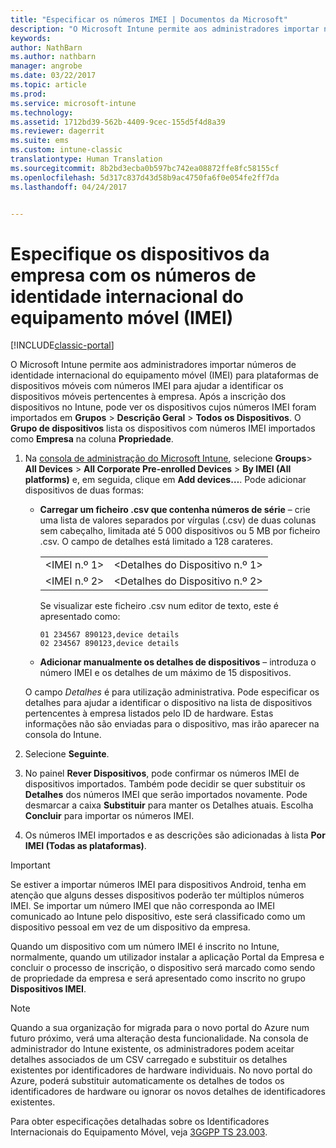 ```yaml
---
title: "Especificar os números IMEI | Documentos da Microsoft"
description: "O Microsoft Intune permite aos administradores importar números IMEI para plataformas de dispositivos móveis para ajudar a identificar os dispositivos móveis pertencentes à empresa"
keywords: 
author: NathBarn
ms.author: nathbarn
manager: angrobe
ms.date: 03/22/2017
ms.topic: article
ms.prod: 
ms.service: microsoft-intune
ms.technology: 
ms.assetid: 1712bd39-562b-4409-9cec-155d5f4d8a39
ms.reviewer: dagerrit
ms.suite: ems
ms.custom: intune-classic
translationtype: Human Translation
ms.sourcegitcommit: 8b2bd3ecba0b597bc742ea08872ffe8fc58155cf
ms.openlocfilehash: 5d317c837d43d58b9ac4750fa6f0e054fe2ff7da
ms.lasthandoff: 04/24/2017


---
```


# <a name="specify-corporate-owned-devices-with-international-mobile-equipment-identity-imei-numbers"></a>Especifique os dispositivos da empresa com os números de identidade internacional do equipamento móvel (IMEI)

[!INCLUDE[classic-portal](../includes/classic-portal.md)]

O Microsoft Intune permite aos administradores importar números de identidade internacional do equipamento móvel (IMEI) para plataformas de dispositivos móveis com números IMEI para ajudar a identificar os dispositivos móveis pertencentes à empresa. Após a inscrição dos dispositivos no Intune, pode ver os dispositivos cujos números IMEI foram importados em **Grupos** > **Descrição Geral** > **Todos os Dispositivos**. O **Grupo de dispositivos** lista os dispositivos com números IMEI importados como **Empresa** na coluna **Propriedade**.

1. Na [consola de administração do Microsoft Intune](https://manage.microsoft.com), selecione **Groups**&gt; **All Devices** &gt; **All Corporate Pre-enrolled Devices** &gt; **By IMEI (All platforms)** e, em seguida, clique em **Add devices…**. Pode adicionar dispositivos de duas formas:

    -   **Carregar um ficheiro .csv que contenha números de série** – crie uma lista de valores separados por vírgulas (.csv) de duas colunas sem cabeçalho, limitada até 5 000 dispositivos ou 5 MB por ficheiro .csv. O campo de detalhes está limitado a 128 carateres.

        |||
        |-|-|
        |&lt;IMEI n.º 1&gt;|&lt;Detalhes do Dispositivo n.º 1&gt;|
        |&lt;IMEI n.º 2&gt;|&lt;Detalhes do Dispositivo n.º 2&gt;|
        Se visualizar este ficheiro .csv num editor de texto, este é apresentado como:

        ```
        01 234567 890123,device details
        02 234567 890123,device details
        ```

    -   **Adicionar manualmente os detalhes de dispositivos** – introduza o número IMEI e os detalhes de um máximo de 15 dispositivos.

   O campo *Detalhes* é para utilização administrativa. Pode especificar os detalhes para ajudar a identificar o dispositivo na lista de dispositivos pertencentes à empresa listados pelo ID de hardware. Estas informações não são enviadas para o dispositivo, mas irão aparecer na consola do Intune.

2.   Selecione **Seguinte**.
3.  No painel **Rever Dispositivos**, pode confirmar os números IMEI de dispositivos importados. Também pode decidir se quer substituir os **Detalhes** dos números IMEI que serão importados novamente. Pode desmarcar a caixa **Substituir** para manter os Detalhes atuais. Escolha **Concluir** para importar os números IMEI.
4.  Os números IMEI importados e as descrições são adicionadas à lista **Por IMEI (Todas as plataformas)**.

> [!IMPORTANT]
> Se estiver a importar números IMEI para dispositivos Android, tenha em atenção que alguns desses dispositivos poderão ter múltiplos números IMEI. Se importar um número IMEI que não corresponda ao IMEI comunicado ao Intune pelo dispositivo, este será classificado como um dispositivo pessoal em vez de um dispositivo da empresa.

Quando um dispositivo com um número IMEI é inscrito no Intune, normalmente, quando um utilizador instalar a aplicação Portal da Empresa e concluir o processo de inscrição, o dispositivo será marcado como sendo de propriedade da empresa e será apresentado como inscrito no grupo **Dispositivos IMEI**.

>[!NOTE]
> Quando a sua organização for migrada para o novo portal do Azure num futuro próximo, verá uma alteração desta funcionalidade. Na consola de administrador do Intune existente, os administradores podem aceitar detalhes associados de um CSV carregado e substituir os detalhes existentes por identificadores de hardware individuais. No novo portal do Azure, poderá substituir automaticamente os detalhes de todos os identificadores de hardware ou ignorar os novos detalhes de identificadores existentes.

Para obter especificações detalhadas sobre os Identificadores Internacionais do Equipamento Móvel, veja [3GGPP TS 23.003](https://portal.3gpp.org/desktopmodules/Specifications/SpecificationDetails.aspx?specificationId=729).

